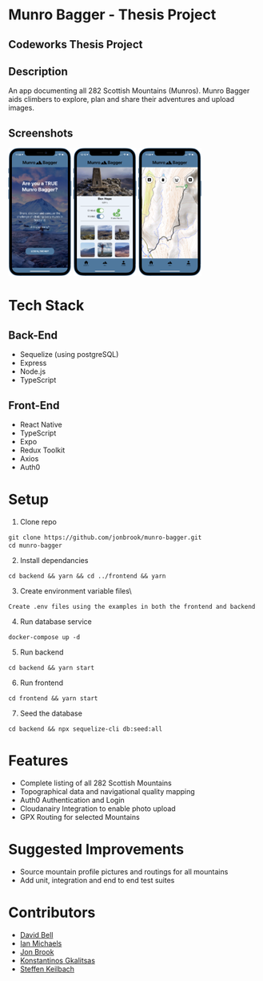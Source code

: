 # Munro Bagger - Thesis Project

## Codeworks Thesis Project

## Description

An app documenting all 282 Scottish Mountains (Munros). Munro Bagger aids climbers to explore, plan and share their adventures and upload images.

## Screenshots

<p float="left">
<img src ="img/iphone-12--blue@2x.png" width="25%">
<img src ="img/iphone-12--blue@2x-2.png" width="25%">
<img src ="img/iphone-12--blue-1.png" width="25%"> 
</p>

# Tech Stack

## Back-End

- Sequelize (using postgreSQL)
- Express
- Node.js
- TypeScript

## Front-End

- React Native
- TypeScript
- Expo
- Redux Toolkit
- Axios
- Auth0

# Setup

1. Clone repo

```
git clone https://github.com/jonbrook/munro-bagger.git
cd munro-bagger
```

2. Install dependancies

```
cd backend && yarn && cd ../frontend && yarn
```

3. Create environment variable files\

```
Create .env files using the examples in both the frontend and backend
```

4. Run database service

```
docker-compose up -d
```

5. Run backend

```
cd backend && yarn start
```

6. Run frontend

```
cd frontend && yarn start
```

7. Seed the database

```
cd backend && npx sequelize-cli db:seed:all
```

# Features

- Complete listing of all 282 Scottish Mountains
- Topographical data and navigational quality mapping
- Auth0 Authentication and Login
- Cloudanairy Integration to enable photo upload
- GPX Routing for selected Mountains

# Suggested Improvements

- Source mountain profile pictures and routings for all mountains
- Add unit, integration and end to end test suites

# Contributors 

- <a href="https://github.com/daveybell26">David Bell</a>
- <a href="https://github.com/Rankz">Ian Michaels</a>
- <a href="https://github.com/jonbrook">Jon Brook</a>
- <a href="https://github.com/KonGkal">Konstantinos Gkalitsas</a>
- <a href="https://github.com/stekeb">Steffen Keilbach</a>
